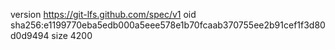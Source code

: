version https://git-lfs.github.com/spec/v1
oid sha256:e1199770eba5edb000a5eee578e1b70fcaab370755ee2b91cef1f3d80d0d9494
size 4200
